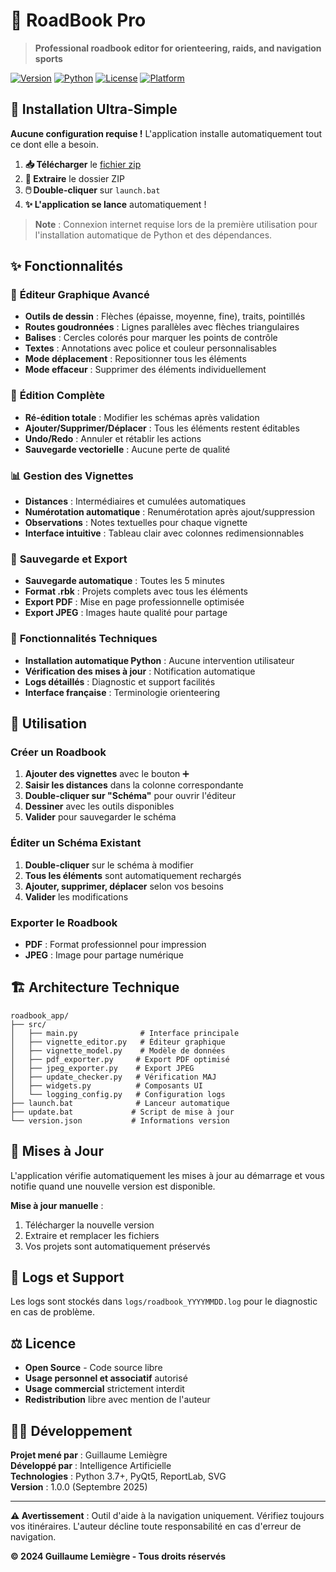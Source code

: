 # 📍 RoadBook Pro

> **Professional roadbook editor for orienteering, raids, and navigation sports**

[![Version](https://img.shields.io/badge/version-1.0.0-blue.svg)](https://github.com/username/roadbook-pro/releases)
[![Python](https://img.shields.io/badge/python-3.7+-green.svg)](https://www.python.org/downloads/)
[![License](https://img.shields.io/badge/license-Open%20Source-orange.svg)](#license)
[![Platform](https://img.shields.io/badge/platform-Windows-lightgrey.svg)]()

## 🚀 **Installation Ultra-Simple**

**Aucune configuration requise !** L'application installe automatiquement tout ce dont elle a besoin.

1. **📥 Télécharger** le [fichier zip](https://github.com/guiguoz/RoadBook-Creator/archive/refs/heads/main.zip)
2. **📂 Extraire** le dossier ZIP
3. **🖱️ Double-cliquer** sur `launch.bat`
4. **✨ L'application se lance** automatiquement !

> **Note** : Connexion internet requise lors de la première utilisation pour l'installation automatique de Python et des dépendances.

## ✨ **Fonctionnalités**

### 🎨 **Éditeur Graphique Avancé**
- **Outils de dessin** : Flèches (épaisse, moyenne, fine), traits, pointillés
- **Routes goudronnées** : Lignes parallèles avec flèches triangulaires
- **Balises** : Cercles colorés pour marquer les points de contrôle
- **Textes** : Annotations avec police et couleur personnalisables
- **Mode déplacement** : Repositionner tous les éléments
- **Mode effaceur** : Supprimer des éléments individuellement

### 🔄 **Édition Complète**
- **Ré-édition totale** : Modifier les schémas après validation
- **Ajouter/Supprimer/Déplacer** : Tous les éléments restent éditables
- **Undo/Redo** : Annuler et rétablir les actions
- **Sauvegarde vectorielle** : Aucune perte de qualité

### 📊 **Gestion des Vignettes**
- **Distances** : Intermédiaires et cumulées automatiques
- **Numérotation automatique** : Renumérotation après ajout/suppression
- **Observations** : Notes textuelles pour chaque vignette
- **Interface intuitive** : Tableau clair avec colonnes redimensionnables

### 💾 **Sauvegarde et Export**
- **Sauvegarde automatique** : Toutes les 5 minutes
- **Format .rbk** : Projets complets avec tous les éléments
- **Export PDF** : Mise en page professionnelle optimisée
- **Export JPEG** : Images haute qualité pour partage

### 🔧 **Fonctionnalités Techniques**
- **Installation automatique Python** : Aucune intervention utilisateur
- **Vérification des mises à jour** : Notification automatique
- **Logs détaillés** : Diagnostic et support facilités
- **Interface française** : Terminologie orienteering

## 🎯 **Utilisation**

### **Créer un Roadbook**
1. **Ajouter des vignettes** avec le bouton ➕
2. **Saisir les distances** dans la colonne correspondante
3. **Double-cliquer sur "Schéma"** pour ouvrir l'éditeur
4. **Dessiner** avec les outils disponibles
5. **Valider** pour sauvegarder le schéma

### **Éditer un Schéma Existant**
1. **Double-cliquer** sur le schéma à modifier
2. **Tous les éléments** sont automatiquement rechargés
3. **Ajouter, supprimer, déplacer** selon vos besoins
4. **Valider** les modifications

### **Exporter le Roadbook**
- **PDF** : Format professionnel pour impression
- **JPEG** : Image pour partage numérique

## 🏗️ **Architecture Technique**

```
roadbook_app/
├── src/
│   ├── main.py              # Interface principale
│   ├── vignette_editor.py   # Éditeur graphique
│   ├── vignette_model.py    # Modèle de données
│   ├── pdf_exporter.py     # Export PDF optimisé
│   ├── jpeg_exporter.py    # Export JPEG
│   ├── update_checker.py   # Vérification MAJ
│   ├── widgets.py          # Composants UI
│   └── logging_config.py   # Configuration logs
├── launch.bat              # Lanceur automatique
├── update.bat             # Script de mise à jour
└── version.json           # Informations version
```

## 🔄 **Mises à Jour**

L'application vérifie automatiquement les mises à jour au démarrage et vous notifie quand une nouvelle version est disponible.

**Mise à jour manuelle** :
1. Télécharger la nouvelle version
2. Extraire et remplacer les fichiers
3. Vos projets sont automatiquement préservés

## 📝 **Logs et Support**

Les logs sont stockés dans `logs/roadbook_YYYYMMDD.log` pour le diagnostic en cas de problème.

## ⚖️ **Licence**

- **Open Source** - Code source libre
- **Usage personnel et associatif** autorisé
- **Usage commercial** strictement interdit
- **Redistribution** libre avec mention de l'auteur

## 👨‍💻 **Développement**

**Projet mené par** : Guillaume Lemiègre  
**Développé par** : Intelligence Artificielle  
**Technologies** : Python 3.7+, PyQt5, ReportLab, SVG  
**Version** : 1.0.0 (Septembre 2025)

---

**⚠️ Avertissement** : Outil d'aide à la navigation uniquement. Vérifiez toujours vos itinéraires. L'auteur décline toute responsabilité en cas d'erreur de navigation.

**© 2024 Guillaume Lemiègre - Tous droits réservés**
